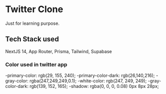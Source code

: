 # Twitter Clone

Just for learning purpose.

## Tech Stack used

NextJS 14, App Router, Prisma, Tailwind, Supabase

### Color used in twitter app

-primary-color: rgb(29, 155, 240);
-primary-color-dark: rgb(26,140,216);
-gray-color: rgba(247,249,249,0.1);
-white-color: rgb(247, 249, 249);
-gray-color-dark: rgb(139, 152, 165);
-shadow: rgba(0, 0, 0, 0.08) 0px 8px 28px;
